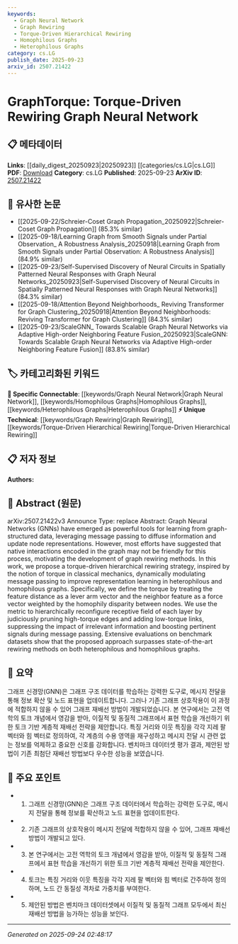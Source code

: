 ```yaml
---
keywords:
  - Graph Neural Network
  - Graph Rewiring
  - Torque-Driven Hierarchical Rewiring
  - Homophilous Graphs
  - Heterophilous Graphs
category: cs.LG
publish_date: 2025-09-23
arxiv_id: 2507.21422
---
```


<!-- KEYWORD_LINKING_METADATA:
{
  "processed_timestamp": "2025-09-24T02:48:17.632023",
  "vocabulary_version": "1.0",
  "selected_keywords": [
    "Graph Neural Network",
    "Graph Rewiring",
    "Torque-Driven Hierarchical Rewiring",
    "Homophilous Graphs",
    "Heterophilous Graphs"
  ],
  "rejected_keywords": [],
  "similarity_scores": {
    "Graph Neural Network": 0.95,
    "Graph Rewiring": 0.85,
    "Torque-Driven Hierarchical Rewiring": 0.8,
    "Homophilous Graphs": 0.78,
    "Heterophilous Graphs": 0.78
  },
  "extraction_method": "AI_prompt_based",
  "budget_applied": true,
  "candidates_json": {
    "candidates": [
      {
        "surface": "Graph Neural Networks",
        "canonical": "Graph Neural Network",
        "aliases": [
          "GNN"
        ],
        "category": "specific_connectable",
        "rationale": "Central to the paper's methodology and connects with existing knowledge on neural networks.",
        "novelty_score": 0.3,
        "connectivity_score": 0.9,
        "specificity_score": 0.85,
        "link_intent_score": 0.95
      },
      {
        "surface": "graph rewiring",
        "canonical": "Graph Rewiring",
        "aliases": [
          "rewiring methods"
        ],
        "category": "unique_technical",
        "rationale": "Key concept introduced in the paper that modifies graph structures for better learning.",
        "novelty_score": 0.75,
        "connectivity_score": 0.65,
        "specificity_score": 0.8,
        "link_intent_score": 0.85
      },
      {
        "surface": "torque-driven hierarchical rewiring",
        "canonical": "Torque-Driven Hierarchical Rewiring",
        "aliases": [
          "torque-driven rewiring"
        ],
        "category": "unique_technical",
        "rationale": "Novel method proposed in the paper, enhancing message passing in GNNs.",
        "novelty_score": 0.85,
        "connectivity_score": 0.6,
        "specificity_score": 0.9,
        "link_intent_score": 0.8
      },
      {
        "surface": "homophilous graphs",
        "canonical": "Homophilous Graphs",
        "aliases": [
          "homophily graphs"
        ],
        "category": "specific_connectable",
        "rationale": "Important for understanding the context and application of the proposed method.",
        "novelty_score": 0.5,
        "connectivity_score": 0.7,
        "specificity_score": 0.75,
        "link_intent_score": 0.78
      },
      {
        "surface": "heterophilous graphs",
        "canonical": "Heterophilous Graphs",
        "aliases": [
          "heterophily graphs"
        ],
        "category": "specific_connectable",
        "rationale": "Relevant to the paper's focus on different types of graph structures.",
        "novelty_score": 0.5,
        "connectivity_score": 0.7,
        "specificity_score": 0.75,
        "link_intent_score": 0.78
      }
    ],
    "ban_list_suggestions": [
      "method",
      "process",
      "evaluation"
    ]
  },
  "decisions": [
    {
      "candidate_surface": "Graph Neural Networks",
      "resolved_canonical": "Graph Neural Network",
      "decision": "linked",
      "scores": {
        "novelty": 0.3,
        "connectivity": 0.9,
        "specificity": 0.85,
        "link_intent": 0.95
      }
    },
    {
      "candidate_surface": "graph rewiring",
      "resolved_canonical": "Graph Rewiring",
      "decision": "linked",
      "scores": {
        "novelty": 0.75,
        "connectivity": 0.65,
        "specificity": 0.8,
        "link_intent": 0.85
      }
    },
    {
      "candidate_surface": "torque-driven hierarchical rewiring",
      "resolved_canonical": "Torque-Driven Hierarchical Rewiring",
      "decision": "linked",
      "scores": {
        "novelty": 0.85,
        "connectivity": 0.6,
        "specificity": 0.9,
        "link_intent": 0.8
      }
    },
    {
      "candidate_surface": "homophilous graphs",
      "resolved_canonical": "Homophilous Graphs",
      "decision": "linked",
      "scores": {
        "novelty": 0.5,
        "connectivity": 0.7,
        "specificity": 0.75,
        "link_intent": 0.78
      }
    },
    {
      "candidate_surface": "heterophilous graphs",
      "resolved_canonical": "Heterophilous Graphs",
      "decision": "linked",
      "scores": {
        "novelty": 0.5,
        "connectivity": 0.7,
        "specificity": 0.75,
        "link_intent": 0.78
      }
    }
  ]
}
-->

# GraphTorque: Torque-Driven Rewiring Graph Neural Network

## 📋 메타데이터

**Links**: [[daily_digest_20250923|20250923]] [[categories/cs.LG|cs.LG]]
**PDF**: [Download](https://arxiv.org/pdf/2507.21422.pdf)
**Category**: cs.LG
**Published**: 2025-09-23
**ArXiv ID**: [2507.21422](https://arxiv.org/abs/2507.21422)

## 🔗 유사한 논문
- [[2025-09-22/Schreier-Coset Graph Propagation_20250922|Schreier-Coset Graph Propagation]] (85.3% similar)
- [[2025-09-18/Learning Graph from Smooth Signals under Partial Observation_ A Robustness Analysis_20250918|Learning Graph from Smooth Signals under Partial Observation: A Robustness Analysis]] (84.9% similar)
- [[2025-09-23/Self-Supervised Discovery of Neural Circuits in Spatially Patterned Neural Responses with Graph Neural Networks_20250923|Self-Supervised Discovery of Neural Circuits in Spatially Patterned Neural Responses with Graph Neural Networks]] (84.3% similar)
- [[2025-09-18/Attention Beyond Neighborhoods_ Reviving Transformer for Graph Clustering_20250918|Attention Beyond Neighborhoods: Reviving Transformer for Graph Clustering]] (84.3% similar)
- [[2025-09-23/ScaleGNN_ Towards Scalable Graph Neural Networks via Adaptive High-order Neighboring Feature Fusion_20250923|ScaleGNN: Towards Scalable Graph Neural Networks via Adaptive High-order Neighboring Feature Fusion]] (83.8% similar)

## 🏷️ 카테고리화된 키워드
**🔗 Specific Connectable**: [[keywords/Graph Neural Network|Graph Neural Network]], [[keywords/Homophilous Graphs|Homophilous Graphs]], [[keywords/Heterophilous Graphs|Heterophilous Graphs]]
**⚡ Unique Technical**: [[keywords/Graph Rewiring|Graph Rewiring]], [[keywords/Torque-Driven Hierarchical Rewiring|Torque-Driven Hierarchical Rewiring]]

## 📋 저자 정보

**Authors:** 

## 📄 Abstract (원문)

arXiv:2507.21422v3 Announce Type: replace 
Abstract: Graph Neural Networks (GNNs) have emerged as powerful tools for learning from graph-structured data, leveraging message passing to diffuse information and update node representations. However, most efforts have suggested that native interactions encoded in the graph may not be friendly for this process, motivating the development of graph rewiring methods. In this work, we propose a torque-driven hierarchical rewiring strategy, inspired by the notion of torque in classical mechanics, dynamically modulating message passing to improve representation learning in heterophilous and homophilous graphs. Specifically, we define the torque by treating the feature distance as a lever arm vector and the neighbor feature as a force vector weighted by the homophily disparity between nodes. We use the metric to hierarchically reconfigure receptive field of each layer by judiciously pruning high-torque edges and adding low-torque links, suppressing the impact of irrelevant information and boosting pertinent signals during message passing. Extensive evaluations on benchmark datasets show that the proposed approach surpasses state-of-the-art rewiring methods on both heterophilous and homophilous graphs.

## 📝 요약

그래프 신경망(GNN)은 그래프 구조 데이터를 학습하는 강력한 도구로, 메시지 전달을 통해 정보 확산 및 노드 표현을 업데이트합니다. 그러나 기존 그래프 상호작용이 이 과정에 적합하지 않을 수 있어 그래프 재배선 방법이 개발되었습니다. 본 연구에서는 고전 역학의 토크 개념에서 영감을 받아, 이질적 및 동질적 그래프에서 표현 학습을 개선하기 위한 토크 기반 계층적 재배선 전략을 제안합니다. 특징 거리와 이웃 특징을 각각 지레 팔 벡터와 힘 벡터로 정의하여, 각 계층의 수용 영역을 재구성하고 메시지 전달 시 관련 없는 정보를 억제하고 중요한 신호를 강화합니다. 벤치마크 데이터셋 평가 결과, 제안된 방법이 기존 최첨단 재배선 방법보다 우수한 성능을 보였습니다.

## 🎯 주요 포인트

- 1. 그래프 신경망(GNN)은 그래프 구조 데이터에서 학습하는 강력한 도구로, 메시지 전달을 통해 정보를 확산하고 노드 표현을 업데이트한다.
- 2. 기존 그래프의 상호작용이 메시지 전달에 적합하지 않을 수 있어, 그래프 재배선 방법이 개발되고 있다.
- 3. 본 연구에서는 고전 역학의 토크 개념에서 영감을 받아, 이질적 및 동질적 그래프에서 표현 학습을 개선하기 위한 토크 기반 계층적 재배선 전략을 제안한다.
- 4. 토크는 특징 거리와 이웃 특징을 각각 지레 팔 벡터와 힘 벡터로 간주하여 정의하며, 노드 간 동질성 격차로 가중치를 부여한다.
- 5. 제안된 방법은 벤치마크 데이터셋에서 이질적 및 동질적 그래프 모두에서 최신 재배선 방법을 능가하는 성능을 보인다.


---

*Generated on 2025-09-24 02:48:17*